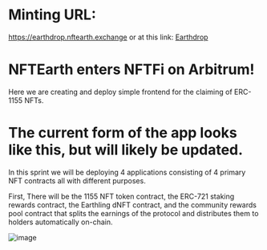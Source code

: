 # Minting URL: <br>
https://earthdrop.nftearth.exchange or at this link: [Earthdrop](https://earthdrop.nftearth.exchange)

# NFTEarth enters NFTFi on Arbitrum! 

Here we are creating and deploy simple frontend for the claiming of ERC-1155 NFTs.


# The current form of the app looks like this, but will likely be updated. 

In this sprint we will be deploying 4 applications consisting of 4 primary NFT contracts all with different purposes. 

First, There will be the 1155 NFT token contract, the ERC-721 staking rewards contract, the Earthling dNFT contract, and the community rewards pool contract that splits the earnings of the protocol and distributes them to holders automatically on-chain.

![image](https://github.com/westonnelson/edition-drop/assets/29180454/558d59ff-7149-4f5f-a11e-7b2b0f3bd103)


